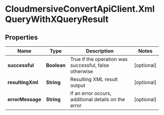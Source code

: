 # CloudmersiveConvertApiClient.XmlQueryWithXQueryResult

## Properties
Name | Type | Description | Notes
------------ | ------------- | ------------- | -------------
**successful** | **Boolean** | True if the operation was successful, false otherwise | [optional] 
**resultingXml** | **String** | Resulting XML result output | [optional] 
**errorMessage** | **String** | If an error occurs, additional details on the error | [optional] 


